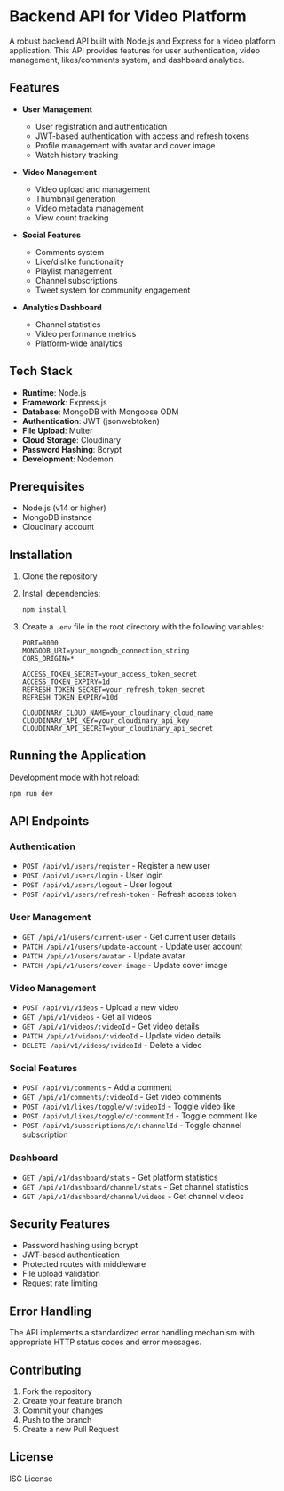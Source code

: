 # Backend API for Video Platform

A robust backend API built with Node.js and Express for a video platform application. This API provides features for user authentication, video management, likes/comments system, and dashboard analytics.

## Features

- **User Management**

  - User registration and authentication
  - JWT-based authentication with access and refresh tokens
  - Profile management with avatar and cover image
  - Watch history tracking

- **Video Management**

  - Video upload and management
  - Thumbnail generation
  - Video metadata management
  - View count tracking

- **Social Features**

  - Comments system
  - Like/dislike functionality
  - Playlist management
  - Channel subscriptions
  - Tweet system for community engagement

- **Analytics Dashboard**
  - Channel statistics
  - Video performance metrics
  - Platform-wide analytics

## Tech Stack

- **Runtime**: Node.js
- **Framework**: Express.js
- **Database**: MongoDB with Mongoose ODM
- **Authentication**: JWT (jsonwebtoken)
- **File Upload**: Multer
- **Cloud Storage**: Cloudinary
- **Password Hashing**: Bcrypt
- **Development**: Nodemon

## Prerequisites

- Node.js (v14 or higher)
- MongoDB instance
- Cloudinary account

## Installation

1. Clone the repository
2. Install dependencies:
   ```bash
   npm install
   ```
3. Create a `.env` file in the root directory with the following variables:

   ```env
   PORT=8000
   MONGODB_URI=your_mongodb_connection_string
   CORS_ORIGIN=*

   ACCESS_TOKEN_SECRET=your_access_token_secret
   ACCESS_TOKEN_EXPIRY=1d
   REFRESH_TOKEN_SECRET=your_refresh_token_secret
   REFRESH_TOKEN_EXPIRY=10d

   CLOUDINARY_CLOUD_NAME=your_cloudinary_cloud_name
   CLOUDINARY_API_KEY=your_cloudinary_api_key
   CLOUDINARY_API_SECRET=your_cloudinary_api_secret
   ```

## Running the Application

Development mode with hot reload:

```bash
npm run dev
```

## API Endpoints

### Authentication

- `POST /api/v1/users/register` - Register a new user
- `POST /api/v1/users/login` - User login
- `POST /api/v1/users/logout` - User logout
- `POST /api/v1/users/refresh-token` - Refresh access token

### User Management

- `GET /api/v1/users/current-user` - Get current user details
- `PATCH /api/v1/users/update-account` - Update user account
- `PATCH /api/v1/users/avatar` - Update avatar
- `PATCH /api/v1/users/cover-image` - Update cover image

### Video Management

- `POST /api/v1/videos` - Upload a new video
- `GET /api/v1/videos` - Get all videos
- `GET /api/v1/videos/:videoId` - Get video details
- `PATCH /api/v1/videos/:videoId` - Update video details
- `DELETE /api/v1/videos/:videoId` - Delete a video

### Social Features

- `POST /api/v1/comments` - Add a comment
- `GET /api/v1/comments/:videoId` - Get video comments
- `POST /api/v1/likes/toggle/v/:videoId` - Toggle video like
- `POST /api/v1/likes/toggle/c/:commentId` - Toggle comment like
- `POST /api/v1/subscriptions/c/:channelId` - Toggle channel subscription

### Dashboard

- `GET /api/v1/dashboard/stats` - Get platform statistics
- `GET /api/v1/dashboard/channel/stats` - Get channel statistics
- `GET /api/v1/dashboard/channel/videos` - Get channel videos

## Security Features

- Password hashing using bcrypt
- JWT-based authentication
- Protected routes with middleware
- File upload validation
- Request rate limiting

## Error Handling

The API implements a standardized error handling mechanism with appropriate HTTP status codes and error messages.

## Contributing

1. Fork the repository
2. Create your feature branch
3. Commit your changes
4. Push to the branch
5. Create a new Pull Request

## License

ISC License
